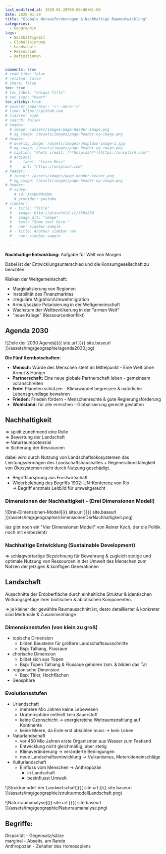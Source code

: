 ```yaml
---
last_modified_at: 2020-01-28T00:00:00+01:00
date: 2020-01-28
title: "Globale Herausforderungen & Nachhaltige Raumentwicklung"
categories:
  - Geographie
tags:
  - Nachhaltigkeit
  - Globalisierung
  - Landschaft
  - Ressourcen
  - Definitionen


comments: true
# read_time: false
# related: false
# share: false
toc: true
# toc_label: "Unique Title"
# toc_icon: "heart"
toc_sticky: true
# excerpt_separator: "<!--more-->"
# link: https://github.com
# classes: wide
# search: false+
# header:
  # image: /assets/images/page-header-image.png
  # og_image: /assets/images/page-header-og-image.png
# header:
  # overlay_image: /assets/images/unsplash-image-1.jpg
  # og_image: /assets/images/page-header-og-image.png
  # caption: "Photo credit: [**Unsplash**](https://unsplash.com)"
  # actions:
  #   - label: "Learn More"
  #     url: "https://unsplash.com"
# header:
  # teaser: /assets/images/page-header-teaser.png
  # og_image: /assets/images/page-header-og-image.png
# header:
  # video:
    # id: XsxDH4HcOWA
    # provider: youtube
# sidebar:
  # - title: "Title"
  #   image: http://placehold.it/350x250
  #   image_alt: "image"
  #   text: "Some text here."
  #   nav: sidebar-sample
  # - title: Another sidebar nav
  #   nav: sidebar-sample

---
```




**Nachhaltige Entwicklung:** Aufgabe für Welt von Morgen

Dabei ist der Entwicklungsunterschied und die Konsumgesellschaft zu beachten.

Risiken der Weltgemeinschaft:

- Marginalisierung von Regionen
- Instabilität des Finanzmarktes
- irreguläre Migration/Umweltmigration
- Armut/soziale Polarisierung in der Weltgemeinschaft
- Wachstum der Weltbevölkerung in der "armen Welt"
- "neue Kriege" (Ressourcenkonflikt)



## Agenda 2030

![Ziele der 2030 Agenda]({{ site.url }}{{ site.baseurl }}/assets/img/geographie/agenda2030.jpg)


**Die Fünf Kernbotschaften:**

- **Mensch:** Würde des Menschen steht im Mittelpunkt - Eine Welt ohne Armut & Hunger
- **Partnerschaft:** Eine neue globale Partnerschaft leben - gemeinsam voranschreiten
- **Erde:** Planeten schützen - Klimawandel begrenzen & natürliche Lebensgrundlage bewahren
- **Frieden:** Frieden fördern - Menschenrechte & gute Regierungsförderung
- **Wohlstand:** für alle erreichen - Globalisierung gerecht gestalten



## Nachhaltigkeit

=> spielt zunehmend eine Rolle<br>
=> Bewertung der Landschaft<br>
=> Naturraumpotenzial<br>
=> Sicherung der Ressourcen

dabei wird durch Nutzung von Landschaftsökosystemen das Leistungsvermögen des Landschaftshaushaltes + Regenerationsfähigkeit von Ökosystemen nicht durch Nutzung geschädigt.



- Begriffsursprung aus Forstwirtschaft
- Widerbelebung des Begriffs 1902: UN-Konferenz von Rio<br>
  => Begriff erstmals Leitbild für umweltgerecht



### Dimensionen der Nachhaltigkeit - (Drei Dimensionen Modell)

![Drei-Dimensionen-Modell]({{ site.url }}{{ site.baseurl }}/assets/img/geographie/dimensionenDerNachhaltigkeit.png)

(es gibt noch ein "Vier Dimensionen Modell" von Reiner Koch, der die Politik noch mit einbezieht)



### Nachhaltige Entwicklung (Sustainable Development)

=> schlagwortartige Bezeichnung für Bewahrung & zugleich stetige und optimale Nutzung von Ressourcen in der Umwelt des Menschen zum Nutzen der jetzigen & künftigen Generationen



## Landschaft

Ausschnitte der Erdoberfläche durch einheitliche Struktur & identischen Wirkungsgefüge ihrer biotischen & abiotischen Komponenten.

=> je kleiner der gewählte Raumausschnitt ist, desto detaillierter & konkreter sind Merkmale & Zusammenhänge



### Dimensionsstufen (von klein zu groß)

- topische Dimension
  - bilden Bausteine für größere Landschaftsausschnitte
  - Bsp: Talhang, Flussaue
- chorische Dimension
  - bildet sich aus Topen
  - Bsp: Topen Talhang & Flussaue gehören zsm. & bilden das Tal
- regionische Dimension
  - Bsp: Täler, Hochflächen
- Geosphäre



### Evolutionsstufen

- Urlandschaft
  - mehrere Mio Jahren keine Lebewesen
  - Uratmosphäre enthielt kein Sauerstoff
  - keine Ozonschicht -> energiereiche Weltraumstrahlung auf Kontinente
  - keine Meere, da Erde erst abkühlen muss -> kein Leben
- Naturlandschaft
  - vor 450 Mio Jahren erste Organismen aus Wasser zum Festland
  - Entwicklung nicht gleichmäßig, aber stetig
  - Klimaveränderung -> veränderte Bedingungen
  - neue Landschaftsentwicklung -> Vulkanismus, Meteroiteneinschläge
- Kulturlandschaft
  - Einfluss vom Menschen -> Anthropozän
    - in Landschaft
    - beeinflusst Umwelt



![Struktumodell der Landwirtschaft]({{ site.url }}{{ site.baseurl }}/assets/img/geographie/strukturmodellLandschaft.png)

![Naturraumanalyse]({{ site.url }}{{ site.baseurl }}/assets/img/geographie/Naturraumanalyse.png)



## Begriffe:
Disparität - Gegensatz/sätze<br>
marginal - Abseits, am Rande<br>
Anthropozän - Zeitalter des Homosapiens
